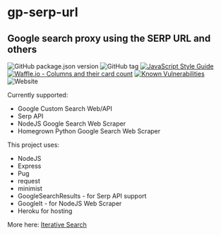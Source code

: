 # gp-serp-url

## Google search proxy using the SERP URL and others

![GitHub package.json version](https://img.shields.io/github/package-json/v/mkobar/gp-serp-url.svg)
![GitHub tag](https://img.shields.io/github/tag/mkobar/gp-serp-url.svg)
[![JavaScript Style Guide](https://img.shields.io/badge/code_style-standard-brightgreen.svg)](https://standardjs.com)
[![Waffle.io - Columns and their card count](https://badge.waffle.io/mkobar/gp-serp-url.svg?columns=all)](https://waffle.io/mkobar/gp-serp-url)
[![Known Vulnerabilities](https://snyk.io/test/github/mkobar/gp-serp-url/badge.svg?targetFile=package.json)](https://snyk.io/test/github/mkobar/gp-serp-url?targetFile=package.json)
![Website](https://img.shields.io/website-up-down-green-red/https/isearch-demo.herokuapp.com/.svg)

Currently supported:

- Google Custom Search Web/API
- Serp API
- NodeJS Google Search Web Scraper
- Homegrown Python Google Search Web Scraper

This project uses:
- NodeJS
- Express
- Pug
- request
- minimist
- GoogleSearchResults - for Serp API support
- GoogleIt - for NodeJS Web Scraper
- Heroku for hosting

More here: [Iterative Search](http://iterativesearch.com)

